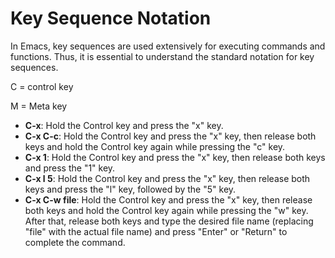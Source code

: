 # Key Sequence Notation

In Emacs, key sequences are used extensively for executing commands and functions. Thus, it is essential to understand the standard notation for key sequences.

C = control key

M = Meta key

* **C-x**: Hold the Control key and press the "x" key.
* **C-x C-c**: Hold the Control key and press the "x" key, then release both keys and hold the Control key again while pressing the "c" key.
* **C-x 1**: Hold the Control key and press the "x" key, then release both keys and press the "1" key.
* **C-x l 5**: Hold the Control key and press the "x" key, then release both keys and press the "l" key, followed by the "5" key.
* **C-x C-w file**: Hold the Control key and press the "x" key, then release both keys and hold the Control key again while pressing the "w" key. After that, release both keys and type the desired file name (replacing "file" with the actual file name) and press "Enter" or "Return" to complete the command.&#x20;

